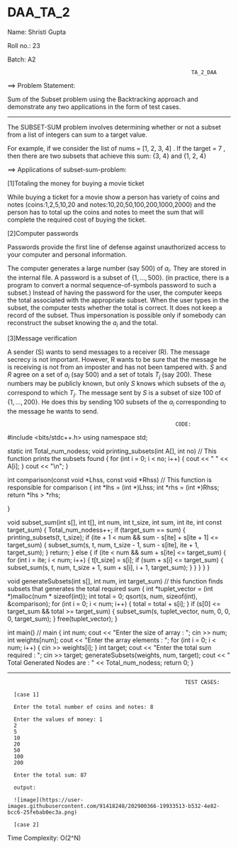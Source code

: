 # DAA_TA_2

Name: Shristi Gupta

Roll no.: 23

Batch: A2

                                                              TA_2_DAA
                                                                     
 ==> Problem Statement: 
 
 Sum of the Subset problem using the Backtracking approach and demonstrate any two applications in the form of test cases.   
 
 ----------------------------------------------------------------------------------------------------------------------------------------------------------------------
                                                                     

The SUBSET-SUM problem involves determining whether or not a subset from a list of integers can sum to a target value. 

For example, if we consider the list of nums = [1, 2, 3, 4] . If the target = 7 , then there are two subsets that achieve this sum: {3, 4} and {1, 2, 4} 

==> Applications of subset-sum-problem:

[1]Totaling the money for buying a movie ticket

While buying a ticket for a movie show a person has variety of coins and notes (coins:1,2,5,10,20 and notes:10,20,50,100,200,1000,2000) and the person has to total up  the coins and notes to meet the sum that will complete the required cost of buying the ticket.

[2]Computer passwords

Passwords provide the first line of defense against unauthorized access to your computer and personal information.

The computer generates a large number (say 500) of $a_i$. They are stored in the internal file. A password is a subset of $\{1,\dots,500\}$. (in practice, there is a program to convert a normal sequence-of-symbols password to such a subset.) Instead of having the password for the user, the computer keeps the total associated with the appropriate subset. When the user types in the subset, the computer tests whether the total is correct. It does not keep a record of the subset. Thus impersonation is possible only if somebody can reconstruct the subset knowing the $a_i$ and the total.

[3]Message verification

A sender (S) wants to send messages to a receiver (R). The message secrecy is not important. However, R wants to be sure that the message he is receiving is not from an imposter and has not been tampered with. $S$ and $R$ agree on a set of $a_i$ (say 500) and a set of totals $T_j$ (say 200). These numbers may be publicly known, but only $S$ knows which subsets of the $a_i$ correspond to which $T_j$. The message sent by $S$ is a subset of size 100 of $\{1,\dots,200\}$. He does this by sending 100 subsets of the $a_i$ corresponding to the message he wants to send.


                                                         CODE:
                                                              
 
#include <bits/stdc++.h>
using namespace std;


static int Total_num_nodess;
void printing_subsets(int A[], int no)  //  This function prints the subsets found
{
    for (int i = 0; i < no; i++)
    {
        cout << " " << A[i];
    }
    cout << "\n";
}


int comparison(const void *Lhss, const void *Rhss) // This function is responsible for comparison
{
    int *lhs = (int *)Lhss;
    int *rhs = (int *)Rhss;
    return *lhs > *rhs;
    
}


void subset_sum(int s[], int t[], int num, int t_size, int sum, int ite, int const target_sum)
{
    Total_num_nodess++;
    if (target_sum == sum)
    {
        printing_subsets(t, t_size);
        if (ite + 1 < num && sum - s[ite] + s[ite + 1] <= target_sum)
        {
            subset_sum(s, t, num, t_size - 1, sum - s[ite], ite + 1, target_sum);
        }
        return;
    }
    else
    {
        if (ite < num && sum + s[ite] <= target_sum)
        {
            for (int i = ite; i < num; i++)
            {
                t[t_size] = s[i];
                if (sum + s[i] <= target_sum)
                {
                    subset_sum(s, t, num, t_size + 1, sum + s[i], i + 1, target_sum);
                }
            }
        }
    }
}


void generateSubsets(int s[], int num, int target_sum) // this function finds subsets that generates the total required sum
{ 
    int *tuplet_vector = (int *)malloc(num * sizeof(int));
    int total = 0;
    qsort(s, num, sizeof(int), &comparison);
    for (int i = 0; i < num; i++)
    {
        total = total + s[i];
    }
    if (s[0] <= target_sum && total >= target_sum)
    {
        subset_sum(s, tuplet_vector, num, 0, 0, 0, target_sum);
    }
    free(tuplet_vector);
}


int main() // main
{
    int num;
    cout << "Enter the size of array : ";
    cin >> num;
    int weights[num];
    cout << "Enter the array elements : ";
    for (int i = 0; i < num; i++)
    {
        cin >> weights[i];
    }
    int target;
    cout << "Enter the total sum required : ";
    cin >> target;
    generateSubsets(weights, num, target);
    cout << " Total Generated Nodes are : " << Total_num_nodess;
    return 0;
}

-----------------------------------------------------------------------------------------------------------------------------------------------------------------------

                                                            TEST CASES:
                                                            
      [case 1]
      
      Enter the total number of coins and notes: 8
      
      Enter the values of money: 1
      2
      5
      10
      20
      50
      100
      200
      
      Enter the total sum: 87
      
      output:
      
      ![image](https://user-images.githubusercontent.com/91418248/202900366-19933513-b532-4e82-bcc6-25febab0ec3a.png)

      [case 2]
      
      

Time Complexity: O(2^N)
                                                          
